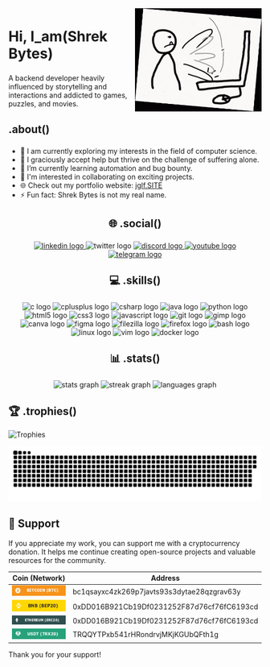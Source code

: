 <img align="right" width="50%" src="images/gif/typing.gif"  />

###

<h1 align="left">Hi, I_am(Shrek Bytes)</h1>

###

<p align="left">A backend developer heavily influenced by storytelling and interactions and addicted to games, puzzles, and movies.</p>

###

<h2 align="left">.about()</h2>

###

- 🔭 I am currently exploring my interests in the field of computer science.
- 🤝 I graciously accept help but thrive on the challenge of suffering alone.
- 🌱 I’m currently learning automation and bug bounty.
- 🚀 I'm interested in collaborating on exciting projects.
- 🌐 Check out my portfolio website: [jglf.SITE](https://jglf.site)
- ⚡ Fun fact: Shrek Bytes is not my real name.

###

<h2 align="center">🌐 .social()</h2>

###

<div align="center">
  <a href="https://example.com/coming-soon" target="_blank">
    <img src="https://img.shields.io/static/v1?message=LinkedIn&logo=linkedin&label=&color=0077B5&logoColor=white&labelColor=&style=for-the-badge" height="40" alt="linkedin logo"  />
  </a>
  <img src="https://img.shields.io/static/v1?message=Twitter&logo=twitter&label=&color=1DA1F2&logoColor=white&labelColor=&style=for-the-badge" height="40" alt="twitter logo"  />
  <a href="https://example.com/my-username" target="_blank">
    <img src="https://img.shields.io/static/v1?message=Discord&logo=discord&label=&color=7289DA&logoColor=white&labelColor=&style=for-the-badge" height="40" alt="discord logo"  />
  </a>
  <a href="https://example.com/my-username" target="_blank">
    <img src="https://img.shields.io/static/v1?message=Youtube&logo=youtube&label=&color=FF0000&logoColor=white&labelColor=&style=for-the-badge" height="40" alt="youtube logo"  />
  </a>
  <a href="https://example.com/my-username" target="_blank">
    <img src="https://img.shields.io/static/v1?message=Telegram&logo=telegram&label=&color=2CA5E0&logoColor=white&labelColor=&style=for-the-badge" height="40" alt="telegram logo"  />
  </a>
</div>

###

<h2 align="center">💻 .skills()</h2>

###

<div align="center">
  <img src="https://cdn.jsdelivr.net/gh/devicons/devicon/icons/c/c-original.svg" height="50" width="65" alt="c logo"  />
  <img src="https://cdn.jsdelivr.net/gh/devicons/devicon/icons/cplusplus/cplusplus-original.svg" height="50" width="65" alt="cplusplus logo"  />
  <img src="https://cdn.jsdelivr.net/gh/devicons/devicon/icons/csharp/csharp-original.svg" height="50" width="65" alt="csharp logo"  />
  <img src="https://cdn.jsdelivr.net/gh/devicons/devicon/icons/java/java-original.svg" height="50" width="65" alt="java logo"  />
  <img src="https://cdn.jsdelivr.net/gh/devicons/devicon/icons/python/python-original.svg" height="50" width="65" alt="python logo"  />
  <img src="https://cdn.jsdelivr.net/gh/devicons/devicon/icons/html5/html5-original.svg" height="50" width="65" alt="html5 logo"  />
  <img src="https://cdn.jsdelivr.net/gh/devicons/devicon/icons/css3/css3-original.svg" height="50" width="65" alt="css3 logo"  />
  <img src="https://cdn.jsdelivr.net/gh/devicons/devicon/icons/javascript/javascript-original.svg" height="50" width="65" alt="javascript logo"  />
  <img src="https://cdn.jsdelivr.net/gh/devicons/devicon/icons/git/git-original.svg" height="50" width="65" alt="git logo"  />
  <img src="https://cdn.jsdelivr.net/gh/devicons/devicon/icons/gimp/gimp-original.svg" height="50" width="65" alt="gimp logo"  />
  <img src="https://cdn.jsdelivr.net/gh/devicons/devicon/icons/canva/canva-original.svg" height="50" width="65" alt="canva logo"  />
  <img src="https://cdn.jsdelivr.net/gh/devicons/devicon/icons/figma/figma-original.svg" height="50" width="65" alt="figma logo"  />
  <img src="https://cdn.jsdelivr.net/gh/devicons/devicon/icons/filezilla/filezilla-plain.svg" height="50" width="65" alt="filezilla logo"  />
  <img src="https://cdn.jsdelivr.net/gh/devicons/devicon/icons/firefox/firefox-original.svg" height="50" width="65" alt="firefox logo"  />
  <img src="https://cdn.jsdelivr.net/gh/devicons/devicon/icons/bash/bash-original.svg" height="50" width="65" alt="bash logo"  />
  <img src="https://cdn.jsdelivr.net/gh/devicons/devicon/icons/linux/linux-original.svg" height="50" width="65" alt="linux logo"  />
  <img src="https://cdn.jsdelivr.net/gh/devicons/devicon/icons/vim/vim-original.svg" height="50" width="65" alt="vim logo"  />
  <img src="https://cdn.jsdelivr.net/gh/devicons/devicon/icons/docker/docker-original.svg" height="50" width="65" alt="docker logo"  />
</div>

###

<h2 align="center">📊 .stats()</h2>

###

<div align="center">
  <img src="https://github-readme-stats.vercel.app/api?username=ShrekBytes&hide_title=false&hide_rank=false&show_icons=true&include_all_commits=true&count_private=true&disable_animations=false&theme=react&locale=en&hide_border=true&order=1" height="150" alt="stats graph"  />
  <img src="https://streak-stats.demolab.com?user=ShrekBytes&locale=en&mode=daily&theme=react&hide_border=true&border_radius=5&order=3" height="150" alt="streak graph"  />
  <img src="https://github-readme-stats.vercel.app/api/top-langs?username=ShrekBytes&locale=en&hide_title=false&layout=compact&card_width=320&langs_count=9&theme=react&hide_border=true&order=2" height="150" alt="languages graph"  />
</div>

###


## 🏆 .trophies()

<div align="left">

![Trophies](https://github-profile-trophy.vercel.app/?username=ShrekBytes&theme=onedark&no-frame=true&no-bg=false&margin-w=4)

</div>

<img src="https://github.com/ShrekBytes/ShrekBytes/blob/output/github-contribution-grid-snake.svg" alt="Snake animation" />

###

## 🎁 Support

If you appreciate my work, you can support me with a cryptocurrency donation. It helps me continue creating open-source projects and valuable resources for the community.

| Coin (Network) | Address                                   |
| -------------- | ----------------------------------------- |
| ![Bitcoin Logo](images/icons/btc.png)       | bc1qsayxc4zk269p7javts93s3dytae28qzgrav63y |
| ![Binance Coin Logo](images/icons/bnb.png)  | 0xDD016B921Cb19Df0231252F87d76cf76fC6193cd |
| ![Ethereum Logo](images/icons/ether.png)    | 0xDD016B921Cb19Df0231252F87d76cf76fC6193cd |
| ![Tether Logo](images/icons/usdt.png)       | TRQQYTPxb541rHRondrvjMKjKGUbQFth1g         |

Thank you for your support!
